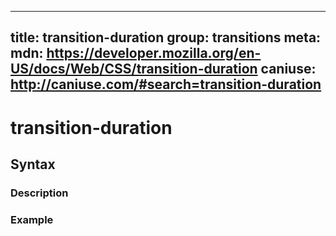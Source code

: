 
  ---
  title: transition-duration
  group: transitions
  meta:
    mdn: https://developer.mozilla.org/en-US/docs/Web/CSS/transition-duration
    caniuse: http://caniuse.com/#search=transition-duration
  ---

  # transition-duration
  <!--- Introduction for transition-duration, keep it brief and set the overall context -->

  ## Syntax
  <!--- Introduce the various syntax for transition-duration -->

  ### Description
  <!--- For each major section of syntax, provide a description explaining its usage further -->

  ### Example
  <!--- Provide code examples for the syntax block you're currently describing -->